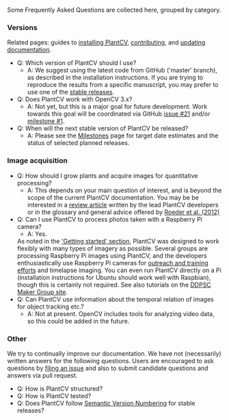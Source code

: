 
Some Frequently Asked Questions are collected here,
grouped by category.

<!-- Advice in box:
http://producingoss.com/en/getting-started.html#documentation -->

### Versions
Related pages: guides to
[installing PlantCV](installation.md),
[contributing](CONTRIBUTING.md),
and [updating documentation](documentation.md).

- Q: Which version of PlantCV should I use?
    - A: We suggest using the latest code from GitHub ('master' branch),
    as described in the installation instructions.
    If you are trying to reproduce the results from a specific manuscript,
    you may prefer to use one of the [stable releases](https://github.com/danforthcenter/plantcv/releases).
- Q: Does PlantCV work with OpenCV 3.x?
    - A: Not yet, but this is a major goal for future development.
    Work towards this goal will be coordinated
    via GitHub [issue #21](https://github.com/danforthcenter/plantcv/issues/21)
    and/or [milestone #1](https://github.com/danforthcenter/plantcv/milestone/1).
    <!-- Cf. duplicate, https://github.com/danforthcenter/plantcv/issues/130 -->
- Q: When will the next stable version of PlantCV be released?
    - A: Please see the [Milestones](https://github.com/danforthcenter/plantcv/milestones)
    page for target date estimates
    and the status of selected planned releases.


### Image acquisition
- Q: How should I grow plants and acquire images for quantitative processing?
    - A: This depends on your main question of interest,
    and is beyond the scope of the current PlantCV documentation.
    You may be be interested
    in a [review article](http://doi.org/10.1016/j.pbi.2015.02.006)
    written by the lead PlantCV developers
    or in the glossary and general advice
    offered by [Roeder et al. (2012)](http://doi.org/10.1242/dev.076414)
- Q: Can I use PlantCV to process photos taken with a Raspberry Pi camera?
    - A: Yes.
    <!-- This is related to the previous question. -->
    <!-- https://github.com/danforthcenter/plantcv/issues/137 -->
    As noted in the ['Getting started' section](index.md),
    PlantCV was designed to work flexibly
    with many types of imagery as possible.
    Several groups are processing Raspberry Pi images using PlantCV,
    and the developers enthusiastically use Raspberry Pi cameras
    for [outreach and training efforts](https://github.com/danforthcenter/outreach/network)
    and timelapse imaging.
    You can even run PlantCV directly on a Pi
    (installation instructions for Ubuntu
    should work well with Raspbian),
    though this is certainly not required.
    See also tutorials on the [DDPSC Maker Group site](http://maker.danforthcenter.org/).
- Q: Can PlantCV use information about the temporal relation of images
  for object tracking etc.?
    - A: Not at present.
    OpenCV includes tools for analyzing video data,
    so this could be added in the future.

### Other
We try to continually improve our documentation.
We have not (necessarily) written answers for the following questions.
Users are encouraged
to ask questions by [filing an issue](https://github.com/danforthcenter/plantcv/issues)
and also to submit candidate questions and answers
via pull request.

- Q: How is PlantCV structured?
- Q: How is PlantCV tested?
- Q: Does PlantCV follow [Semantic Version Numbering](http://semver.org/)
  for stable releases?
